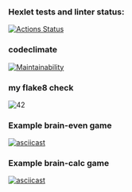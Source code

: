 ### Hexlet tests and linter status:
[![Actions Status](https://github.com/alexoleshk/python-project-lvl1/workflows/hexlet-check/badge.svg)](https://github.com/alexoleshk/python-project-lvl1/actions)
### codeclimate
[![Maintainability](https://api.codeclimate.com/v1/badges/a99a88d28ad37a79dbf6/maintainability)](https://codeclimate.com/github/codeclimate/codeclimate/maintainability)

### my flake8 check
![42](https://github.com/alexoleshk/python-project-lvl1/actions/workflows/linter.yml/badge.svg)

### Example brain-even game
[![asciicast](https://asciinema.org/a/2bJQFuUBVuFNqkhQ2uhKIWPw9.svg)](https://asciinema.org/a/2bJQFuUBVuFNqkhQ2uhKIWPw9)

### Example brain-calc game
[![asciicast](https://asciinema.org/a/ROyJHcpwhEBWpqIeGro0BFC0R.svg)](https://asciinema.org/a/ROyJHcpwhEBWpqIeGro0BFC0R)